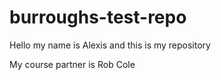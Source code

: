 # burroughs-test-repo

Hello my name is Alexis and this is my repository

My course partner is Rob Cole
